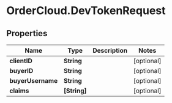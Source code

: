 # OrderCloud.DevTokenRequest

## Properties
Name | Type | Description | Notes
------------ | ------------- | ------------- | -------------
**clientID** | **String** |  | [optional] 
**buyerID** | **String** |  | [optional] 
**buyerUsername** | **String** |  | [optional] 
**claims** | **[String]** |  | [optional] 


